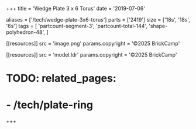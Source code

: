 +++
title = 'Wedge Plate 3 x 6 Torus'
date  = '2019-07-06'

aliases = ['/tech/wedge-plate-3x6-torus']
parts = ['2419']
size  = ['18s', '18s', '6s']
tags  = [
  'partcount-segment-3',
  'partcount-total-144',
  'shape-polyhedron-48',
]

[[resources]]
src              = 'image.png'
params.copyright = '©2025 BrickCamp'

[[resources]]
src              = 'model.ldr'
params.copyright = '©2025 BrickCamp'

# TODO: related_pages:
#   - /tech/plate-ring
+++
